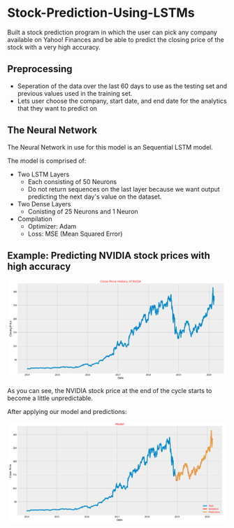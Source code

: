 # Stock-Prediction-Using-LSTMs
Built a stock prediction program in which the user can pick any company available on Yahoo! Finances and be able to predict the closing price of the stock with a very high accuracy.

## Preprocessing
- Seperation of the data over the last 60 days to use as the testing set and previous values used in the training set.
- Lets user choose the company, start date, and end date for the analytics that they want to predict on

## The Neural Network
The Neural Network in use for this model is an Sequential LSTM model.

The model is comprised of:
- Two LSTM Layers
  - Each consisting of 50 Neurons
  - Do not return sequences on the last layer because we want output predicting the next day's value on the dataset.
- Two Dense Layers
  - Conisting of 25 Neurons and 1 Neuron
- Compilation
  - Optimizer: Adam
  - Loss: MSE (Mean Squared Error)
 
## Example: Predicting NVIDIA stock prices with high accuracy

![](src/NVIDIA%20Closing%20Prices.png)

As you can see, the NVIDIA stock price at the end of the cycle starts to become a little unpredictable.

After applying our model and predictions:

![](src/NVIDIA%20Predicted%20Closing%20Prices.png)


